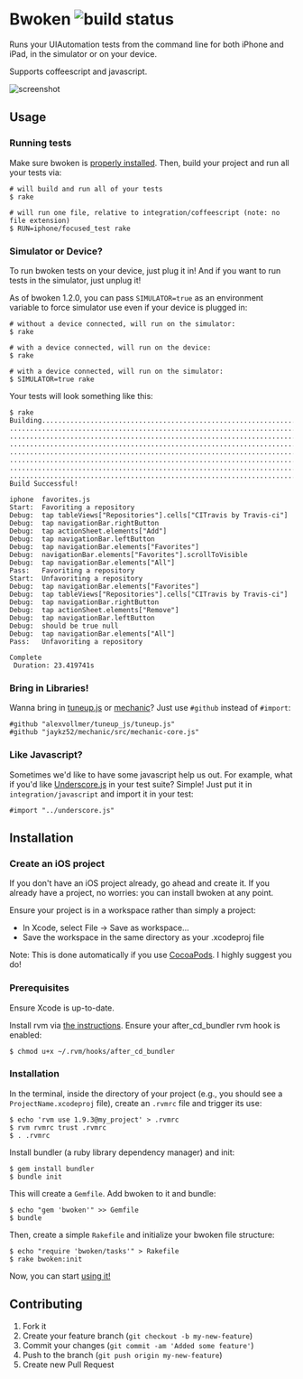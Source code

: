 # Bwoken ![build status](https://secure.travis-ci.org/bendyworks/bwoken.png?branch=master)

Runs your UIAutomation tests from the command line for both iPhone and iPad, in the simulator or on your device.

Supports coffeescript and javascript.

![screenshot](https://raw.github.com/bendyworks/bwoken/master/doc/screenshot.png)


## Usage

### Running tests

Make sure bwoken is <a href="#installation">properly installed</a>. Then, build your project and run all your tests via:

<pre><code># will build and run all of your tests
$ rake

# will run one file, relative to integration/coffeescript (note: no file extension)
$ RUN=iphone/focused_test rake
</code></pre>

### Simulator or Device?

To run bwoken tests on your device, just plug it in! And if you want to run tests in the simulator, just unplug it!

As of bwoken 1.2.0, you can pass <code>SIMULATOR=true</code> as an environment variable to force simulator use even if your device is plugged in:

<pre><code># without a device connected, will run on the simulator:
$ rake

# with a device connected, will run on the device:
$ rake

# with a device connected, will run on the simulator:
$ SIMULATOR=true rake
</code></pre>

Your tests will look something like this:

<pre><code>$ rake
Building.............................................................................
.....................................................................................
.....................................................................................
.....................................................................................
.....................................................................................
.....................................................................................
.....................................................................................
................................................................................
Build Successful!

iphone  favorites.js
Start:  Favoriting a repository
Debug:  tap tableViews["Repositories"].cells["CITravis by Travis-ci"]
Debug:  tap navigationBar.rightButton
Debug:  tap actionSheet.elements["Add"]
Debug:  tap navigationBar.leftButton
Debug:  tap navigationBar.elements["Favorites"]
Debug:  navigationBar.elements["Favorites"].scrollToVisible
Debug:  tap navigationBar.elements["All"]
Pass:   Favoriting a repository
Start:  Unfavoriting a repository
Debug:  tap navigationBar.elements["Favorites"]
Debug:  tap tableViews["Repositories"].cells["CITravis by Travis-ci"]
Debug:  tap navigationBar.rightButton
Debug:  tap actionSheet.elements["Remove"]
Debug:  tap navigationBar.leftButton
Debug:  should be true null
Debug:  tap navigationBar.elements["All"]
Pass:   Unfavoriting a repository

Complete
 Duration: 23.419741s
</code></pre>

### Bring in Libraries!

Wanna bring in [tuneup.js](https://github.com/alexvollmer/tuneup_js) or [mechanic](https://github.com/jaykz52/mechanic)? Just use `#github` instead of `#import`:

<pre><code>#github "alexvollmer/tuneup_js/tuneup.js"
#github "jaykz52/mechanic/src/mechanic-core.js"
</code></pre>

### Like Javascript?

Sometimes we'd like to have some javascript help us out. For example, what if you'd like <a href="http://underscorejs.org">Underscore.js</a> in your test suite? Simple! Just put it in <code>integration/javascript</code> and import it in your test:

<pre><code>#import "../underscore.js"
</code></pre>


## Installation

### Create an iOS project

If you don't have an iOS project already, go ahead and create it. If you already have a project, no worries: you can install bwoken at any point.

Ensure your project is in a workspace rather than simply a project:

* In Xcode, select File -&gt; Save as workspace...
* Save the workspace in the same directory as your .xcodeproj file

Note: This is done automatically if you use <a href="http://cocoapods.org/">CocoaPods</a>. I highly suggest you do!

### Prerequisites

Ensure Xcode is up-to-date.

Install rvm via <a href="https://rvm.io/rvm/install/">the instructions</a>. Ensure your after_cd_bundler rvm hook is enabled:

<pre><code>$ chmod u+x ~/.rvm/hooks/after_cd_bundler
</code></pre>

### Installation

In the terminal, inside the directory of your project (e.g., you should see a <code>ProjectName.xcodeproj</code> file), create an <code>.rvmrc</code> file and trigger its use:

<pre><code>$ echo 'rvm use 1.9.3@my_project' &gt; .rvmrc
$ rvm rvmrc trust .rvmrc
$ . .rvmrc
</code></pre>

Install bundler (a ruby library dependency manager) and init:

<pre><code>$ gem install bundler
$ bundle init
</code></pre>

This will create a <code>Gemfile</code>. Add bwoken to it and bundle:

<pre><code>$ echo "gem 'bwoken'" &gt;&gt; Gemfile
$ bundle
</code></pre>

Then, create a simple <code>Rakefile</code> and initialize your bwoken file structure:

<pre><code>$ echo "require 'bwoken/tasks'" &gt; Rakefile
$ rake bwoken:init
</code></pre>

Now, you can start <a href="#usage">using it!</a>

## Contributing

1. Fork it
2. Create your feature branch (`git checkout -b my-new-feature`)
3. Commit your changes (`git commit -am 'Added some feature'`)
4. Push to the branch (`git push origin my-new-feature`)
5. Create new Pull Request
